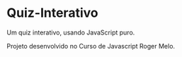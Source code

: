 # Quiz-Interativo

Um quiz interativo, usando JavaScript puro.

Projeto desenvolvido no Curso de Javascript Roger Melo.
